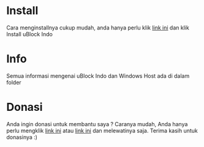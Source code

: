 # Install
Cara menginstallnya cukup mudah, anda hanya perlu klik <a href="https://ublockfiltersindonesia.blogspot.com/2018/04/ubindo.html" target="_blank">link ini</a> dan klik Install uBlock Indo
# Info
Semua informasi mengenai uBlock Indo dan Windows Host ada di dalam folder
# Donasi
Anda ingin donasi untuk membantu saya ? Caranya mudah, Anda hanya perlu mengklik <a href="https://cashat.net/GNGztAU">link ini</a> atau <a href="https://clk.press/PUdMS">link ini</a> dan melewatinya saja. Terima kasih untuk donasinya :)
